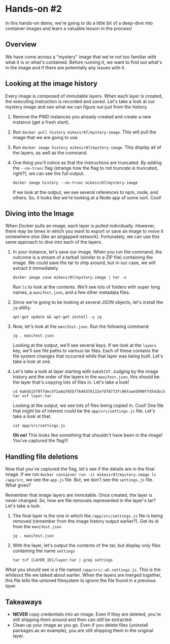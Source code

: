 # Hands-on #2

In this hands-on demo, we're going to do a little bit of a deep-dive into container images and learn a valuable lesson in the process!

## Overview

We have come across a "mystery" image that we're not too familiar with what it is or what's contained. Before running it, we want to find out what's in the image and if there are potentially any issues with it.


## Looking at the image history

Every image is composed of immutable layers. When each layer is created, the executing instruction is recorded and saved. Let's take a look at our mystery image and see what we can figure out just from the history.

1. Remove the PWD instances you already created and create a new instance (get a fresh start).
2. Run `docker pull history mikesir87/mystery-image`. This will pull the image that we are going to use.
3. Run `docker image history mikesir87/mystery-image`. This display all of the layers, as well as the command.
3. One thing you'll notice as that the instructions are truncated. By adding the `--no-trunc` flag (strange how the flag to not truncate is truncated, right?), we can see the full output.

    ```
    docker image history --no-trunc mikesir87/mystery-image
    ```

    If we look at the output, we see several references to npm, node, and others. So, it looks like we're looking at a Node app of some sort. Cool!


## Diving into the Image

When Docker pulls an image, each layer is pulled individually. However, there may be times in which you want to export or save an image to move it somewhere else (like an airgapped network). Fortunately, we can use this same approach to dive into each of the layers.

1. In your instance, let's save our image. When you run the command, the outcome is a stream of a tarball (similar to a ZIP file) containing the image. We could save the tar to ship around, but in our case, we will extract it immediately.

    ```
    docker image save mikesir87/mystery-image | tar -x
    ```

    Run `ls` to look at the contents. We'll see lots of folders with super long names, a `manifest.json`, and a few other metadata files.

2. Since we're going to be looking at several JSON objects, let's install the `jq` utility.

    ```
    apt-get update && apt-get install -y jq
    ```

3. Now, let's look at the `manifest.json`. Run the following command:

    ```
    jq . manifest.json
    ```

    Looking at the output, we'll see several keys. If we look at the `layers` key, we'll see file paths to various tar files. Each of these contains the file system changes that occurred while that layer was being built. Let's take a look at one.

4. Let's take a look at layer starting with `6a6d515f`. Judging by the image history and the order of the layers in the `manifest.json`, this should be the layer that's copying lots of files in. Let's take a look!

    ```
    cd 6a6d515f9f7dec5f2a0a705bf7640376132e7d78773fc96faae5990ffd543bc5
    tar xvf layer.tar
    ```

    Looking at the output, we see lots of files being copied in. Cool! One file that _might_ be of interest could be the `app/src/settings.js` file. Let's take a look at that.

    ```
    cat app/src/settings.js
    ```

    **Oh no!** This looks like something that shouldn't have been in the image! You've captured the flag!!!


## Handling file deletions

Now that you've captured the flag, let's see if the details are in the final image. If we run `docker container run -it mikesir87/mystery-image ls /app/src`, we see the `app.js` file. But, we don't see the `settings.js` file. What gives?

Remember that image layers are immutable. Once created, the layer is never changed. So, how are file removals represented in the layer's tar? Let's take a look.

1. The final layer is the one in which the `/app/src/settings.js` file is being removed (remember from the image history output earlier?). Get its id from the `manifest.json`

    ```
    jq . manifest.json
    ```

2. With the layer, let's output the contents of the tar, but display only files containing the name `settings`

    ```
    tar tvf [LAYER_ID]/layer.tar | grep settings
    ```

What you should see is a file named `/app/src/.wh.settings.js`. This is the whiteout file we talked about earlier. When the layers are merged together, this file tells the unioned filesystem to ignore the file found in a previous layer.


## Takeaways

- **NEVER** copy credentials into an image. Even if they are deleted, you're still shipping them around and then can still be extracted.
- Clean up your image as you go. Even if you delete files (uninstall packages as an example), you are still shipping them in the original layer.
